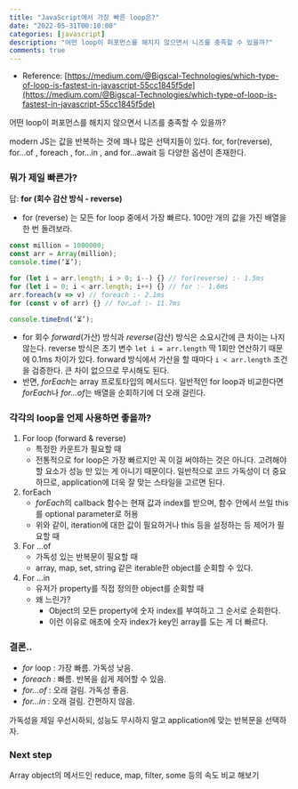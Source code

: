 ```yaml
---
title: "JavaScript에서 가장 빠른 loop은?"
date: "2022-05-31T00:10:00"
categories: [javascript]
description: "어떤 loop이 퍼포먼스를 해치지 않으면서 니즈를 충족할 수 있을까?"
comments: true
---
```


- Reference: [https://medium.com/@Bigscal-Technologies/which-type-of-loop-is-fastest-in-javascript-55cc1845f5de](https://medium.com/@Bigscal-Technologies/which-type-of-loop-is-fastest-in-javascript-55cc1845f5de)

어떤 loop이 퍼포먼스를 해치지 않으면서 니즈를 충족할 수 있을까?

modern JS는 값을 반복하는 것에 꽤나 많은 선택지들이 있다. for, for(reverse), for…of , foreach , for…in , and for…await 등 다양한 옵션이 존재한다.

### 뭐가 제일 빠른가?

답: **for (회수 감산 방식 - reverse)** 

- for (reverse) 는 모든 for loop 중에서 가장 빠르다. 100만 개의 값을 가진 배열을 한 번 돌려보라.

```jsx
const million = 1000000;
const arr = Array(million);
console.time(‘⏳’);

for (let i = arr.length; i > 0; i--) {} // for(reverse) :- 1.5ms
for (let i = 0; i < arr.length; i++) {} // for :- 1.6ms
arr.foreach(v => v) // foreach :- 2.1ms
for (const v of arr) {} // for…of :- 11.7ms

console.timeEnd(‘⏳’);
```

- for 회수 *forward*(가산) 방식과 *reverse*(감산) 방식은 소요시간에 큰 차이는 나지 않는다. reverse 방식은 초기 변수 `let i = arr.length` 딱 1회만 연산하기 때문에 0.1ms 차이가 있다. forward 방식에서 가산을 할 때마다 `i < arr.length` 조건을 검증한다. 큰 차이 없으므로 무시해도 된다.
- 반면, *forEach*는 array 프로토타입의 메서드다. 일반적인 for loop과 비교한다면 *forEach*나 *for…of*는 배열을 순회하기에 더 오래 걸린다.

### 각각의 loop을 언제 사용하면 좋을까?

1. For loop (forward & reverse)
    - 특정한 카운트가 필요할 때
    - 전통적으로 for loop은 가장 빠르지만 꼭 이걸 써야하는 것은 아니다. 고려해야할 요소가 성능 만 있는 게 아니기 때문이다. 일반적으로 코드 가독성이 더 중요하므로, application에 더욱 잘 맞는 스타일을 고르면 된다.
2. forEach
    - *forEach*의 callback 함수는 현재 값과 index를 받으며, 함수 안에서 쓰일 this를 optional parameter로 허용
    - 위와 같이, iteration에 대한 값이 필요하거나 this 등을 설정하는 등 제어가 필요할 때
3. For …of
    - 가독성 있는 반복문이 필요할 때
    - array, map, set, string 같은 iterable한 object를 순회할 수 있다.
4. For …in
    - 유저가 property를 직접 정의한 object를 순회할 때
    - 왜 느린가?
        - Object의 모든 property에 숫자 index를 부여하고 그 순서로 순회한다.
        - 이런 이유로 애초에 숫자 index가 key인 array를 도는 게 더 빠르다.

### 결론..

- *for* loop : 가장 빠름. 가독성 낮음.
- *foreach :* 빠름. 반복을 쉽게 제어할 수 있음.
- *for…of* : 오래 걸림. 가독성 좋음.
- *for…in* : 오래 걸림. 간편하지 않음.

가독성을 제일 우선시하되, 성능도 무시하지 말고 application에 맞는 반복문을 선택하자.

### Next step

Array object의 메서드인 reduce, map, filter, some 등의 속도 비교 해보기